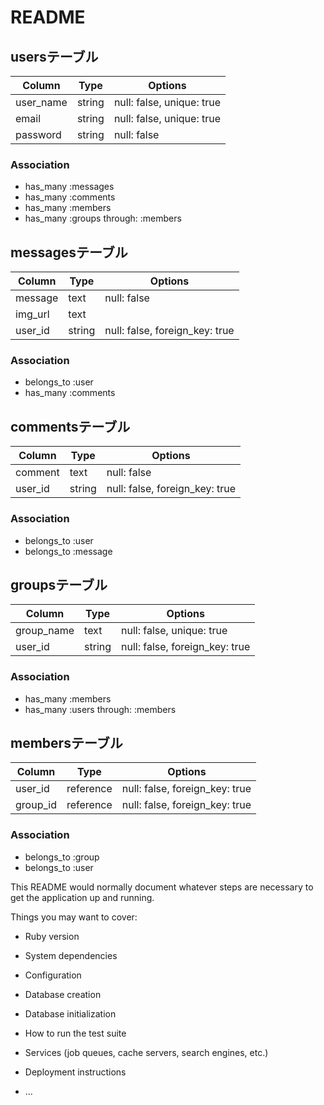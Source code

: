 # README

## usersテーブル

|Column|Type|Options|
|------|----|-------|
|user_name|string|null: false, unique: true|
|email|string|null: false, unique: true|
|password|string|null: false|

### Association
- has_many :messages
- has_many :comments
- has_many :members
- has_many :groups through: :members


## messagesテーブル

|Column|Type|Options|
|------|----|-------|
|message|text|null: false|
|img_url|text||
|user_id|string|null: false, foreign_key: true|

### Association
- belongs_to :user
- has_many :comments


## commentsテーブル

|Column|Type|Options|
|------|----|-------|
|comment|text|null: false|
|user_id|string|null: false, foreign_key: true|

### Association
- belongs_to :user
- belongs_to :message


## groupsテーブル

|Column|Type|Options|
|------|----|-------|
|group_name|text|null: false, unique: true|
|user_id|string|null: false, foreign_key: true|

### Association
- has_many :members
- has_many :users through: :members


## membersテーブル

|Column|Type|Options|
|------|----|-------|
|user_id|reference|null: false, foreign_key: true|
|group_id|reference|null: false, foreign_key: true|

### Association
- belongs_to :group
- belongs_to :user


This README would normally document whatever steps are necessary to get the
application up and running.

Things you may want to cover:

* Ruby version

* System dependencies

* Configuration

* Database creation

* Database initialization

* How to run the test suite

* Services (job queues, cache servers, search engines, etc.)

* Deployment instructions

* ...
